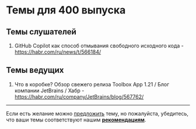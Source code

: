 # Темы для 400 выпуска

## Темы слушателей

1. GitHub Copilot как способ отмывания свободного исходного кода - https://habr.com/ru/news/t/566184/

## Темы ведущих

1. Что в коробке? Обзор свежего релиза Toolbox App 1.21 / Блог компании JetBrains / Хабр - https://habr.com/ru/company/JetBrains/blog/567762/

---

Если есть желание можно [предложить](themes_from_listeners.md) тему, но пожалуйста, убедитесь, что ваши темы соответствуют нашим **[рекомендациям](Recommendations_for_the_proposed_topics.md)**.

